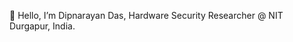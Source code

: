 👋 Hello, I’m Dipnarayan Das, Hardware Security Researcher @ NIT Durgapur, India.

<!---
Dipnarayan/Dipnarayan is a ✨ special ✨ repository because its `README.md` (this file) appears on your GitHub profile.
You can click the Preview link to take a look at your changes.
--->
